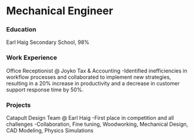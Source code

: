 # Mechanical Engineer

### Education
Earl Haig Secondary School, 98%

### Work Experience
Office Receptionist @ Joyko Tax & Accounting
-Identified inefficiencies in workflow processes and collaborated to implement new strategies, resulting in a 20% 
increase in productivity and a decrease in customer support response time by 50%.

### Projects
Catapult Design Team @ Earl Haig
-First place in competition and all challenges
-Collaboration, Fine tuning, Woodworking, Mechanical Design, CAD Modeling, Physics Simulations

